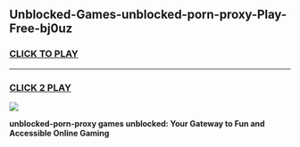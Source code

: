 
## Unblocked-Games-unblocked-porn-proxy-Play-Free-bj0uz
<h3>
<a href="https://premium76.site?title=unblocked-porn-proxy&ref=20M">CLICK TO PLAY</a></h3>
<hr>

<h3>
<a href="https://premium76.site?title=unblocked-porn-proxy&ref=20M">CLICK 2 PLAY</a>
  
</h3>

<a href="https://premium76.site?title=unblocked-porn-proxy&ref=19M"><img src="https://clearcache.store/games.png"></a>


**unblocked-porn-proxy games unblocked: Your Gateway to Fun and Accessible Online Gaming**
